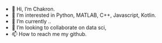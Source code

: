 - 👋 Hi, I’m Chakron.
- 👀 I’m interested in Python, MATLAB, C++, Javascript, Kotlin.
- 🌱 I’m currently ..
- 💞️ I’m looking to collaborate on data sci, 
- 📫 How to reach me my github.

<!---
chakrond/chakrond is a ✨ special ✨ repository because its `README.md` (this file) appears on your GitHub profile.
You can click the Preview link to take a look at your changes.
--->
